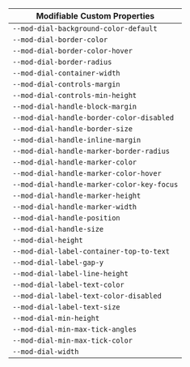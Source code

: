 | Modifiable Custom Properties               |
| ------------------------------------------ |
| `--mod-dial-background-color-default`      |
| `--mod-dial-border-color`                  |
| `--mod-dial-border-color-hover`            |
| `--mod-dial-border-radius`                 |
| `--mod-dial-container-width`               |
| `--mod-dial-controls-margin`               |
| `--mod-dial-controls-min-height`           |
| `--mod-dial-handle-block-margin`           |
| `--mod-dial-handle-border-color-disabled`  |
| `--mod-dial-handle-border-size`            |
| `--mod-dial-handle-inline-margin`          |
| `--mod-dial-handle-marker-border-radius`   |
| `--mod-dial-handle-marker-color`           |
| `--mod-dial-handle-marker-color-hover`     |
| `--mod-dial-handle-marker-color-key-focus` |
| `--mod-dial-handle-marker-height`          |
| `--mod-dial-handle-marker-width`           |
| `--mod-dial-handle-position`               |
| `--mod-dial-handle-size`                   |
| `--mod-dial-height`                        |
| `--mod-dial-label-container-top-to-text`   |
| `--mod-dial-label-gap-y`                   |
| `--mod-dial-label-line-height`             |
| `--mod-dial-label-text-color`              |
| `--mod-dial-label-text-color-disabled`     |
| `--mod-dial-label-text-size`               |
| `--mod-dial-min-height`                    |
| `--mod-dial-min-max-tick-angles`           |
| `--mod-dial-min-max-tick-color`            |
| `--mod-dial-width`                         |
